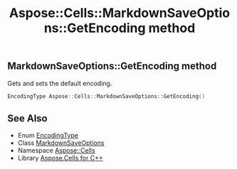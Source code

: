 ﻿---
title: Aspose::Cells::MarkdownSaveOptions::GetEncoding method
linktitle: GetEncoding
second_title: Aspose.Cells for C++ API Reference
description: 'Aspose::Cells::MarkdownSaveOptions::GetEncoding method. Gets and sets the default encoding in C++.'
type: docs
weight: 600
url: /cpp/aspose.cells/markdownsaveoptions/getencoding/
---
## MarkdownSaveOptions::GetEncoding method


Gets and sets the default encoding.

```cpp
EncodingType Aspose::Cells::MarkdownSaveOptions::GetEncoding()
```

## See Also

* Enum [EncodingType](../../encodingtype/)
* Class [MarkdownSaveOptions](../)
* Namespace [Aspose::Cells](../../)
* Library [Aspose.Cells for C++](../../../)

